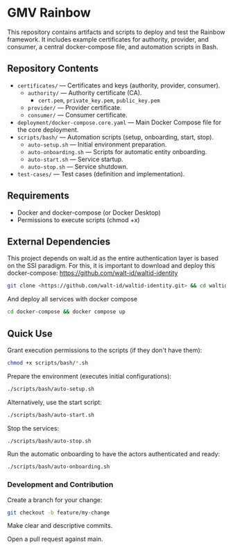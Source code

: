 # GMV Rainbow

This repository contains artifacts and scripts to deploy and test the Rainbow framework. It includes example certificates for authority, provider, and consumer, a central docker-compose file, and automation scripts in Bash.

## Repository Contents

- `certificates/` — Certificates and keys (authority, provider, consumer).
    - `authority/` — Authority certificate (CA).
        - `cert.pem`, `private_key.pem`, `public_key.pem`
    - `provider/` — Provider certificate.
    - `consumer/` — Consumer certificate.
- `deployment/docker-compose.core.yaml` — Main Docker Compose file for the core deployment.
- `scripts/bash/` — Automation scripts (setup, onboarding, start, stop).
    - `auto-setup.sh` — Initial environment preparation.
    - `auto-onboarding.sh` — Scripts for automatic entity onboarding.
    - `auto-start.sh` — Service startup.
    - `auto-stop.sh` — Service shutdown.
- `test-cases/` — Test cases (definition and implementation).

## Requirements

- Docker and docker-compose (or Docker Desktop)
- Permissions to execute scripts (chmod +x)

## External Dependencies

This project depends on walt.id as the entire authentication layer is based on the SSI paradigm. For this, it is important to download and deploy this docker-compose: https://github.com/walt-id/waltid-identity 

```bash
git clone <https://github.com/walt-id/waltid-identity.git> && cd waltid-identity
```

And deploy all services with docker compose

```bash
cd docker-compose && docker compose up
```

## Quick Use

Grant execution permissions to the scripts (if they don't have them):

```bash
chmod +x scripts/bash/*.sh
```

Prepare the environment (executes initial configurations):

```bash
./scripts/bash/auto-setup.sh
```

Alternatively, use the start script:

```bash
./scripts/bash/auto-start.sh
```

Stop the services:

```bash
./scripts/bash/auto-stop.sh
```

Run the automatic onboarding to have the actors authenticated and ready:

```bash
./scripts/bash/auto-onboarding.sh
```

### Development and Contribution

Create a branch for your change:

```bash
git checkout -b feature/my-change
```

Make clear and descriptive commits.

Open a pull request against main.